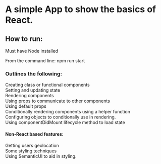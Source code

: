 # A simple App to show the basics of React.

## How to run:

Must have Node installed

From the command line: npm run start


### Outlines the following:

Creating class or functional components\
Setting and updating state\
Rendering components \
Using props to communicate to other components\
Using default props\
Conditionally rendering components using a helper function\
Configuring objects to conditionally use in rendering. \
Using componentDidMount lifecycle method to load state


#### Non-React based features:
Getting users geolocation\
Some styling techniques\
Using SemanticUI to aid in styling.

